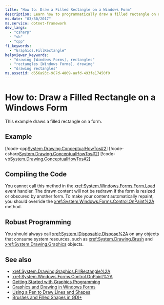 ```yaml
---
title: "How to: Draw a Filled Rectangle on a Windows Form"
description: Learn how to programmatically draw a filled rectangle on a Windows Form. Also learn about compiling your code. 
ms.date: "03/30/2017"
ms.service: dotnet-framework
dev_langs: 
  - "csharp"
  - "vb"
  - "cpp"
f1_keywords: 
  - "Graphics.FillRectangle"
helpviewer_keywords: 
  - "drawing [Windows Forms], rectangles"
  - "rectangles [Windows Forms], drawing"
  - "drawing rectangles"
ms.assetid: d656a93c-987d-4809-aafd-493fe17450f0
---
```

# How to: Draw a Filled Rectangle on a Windows Form

This example draws a filled rectangle on a form.  
  
## Example  

[!code-cpp[System.Drawing.ConceptualHowTos#2](~/samples/snippets/cpp/VS_Snippets_Winforms/System.Drawing.ConceptualHowTos/cpp/form1.cpp#2)]
[!code-csharp[System.Drawing.ConceptualHowTos#2](~/samples/snippets/csharp/VS_Snippets_Winforms/System.Drawing.ConceptualHowTos/CS/form1.cs#2)]
[!code-vb[System.Drawing.ConceptualHowTos#2](~/samples/snippets/visualbasic/VS_Snippets_Winforms/System.Drawing.ConceptualHowTos/VB/form1.vb#2)]  
  
## Compiling the Code  

You cannot call this method in the <xref:System.Windows.Forms.Form.Load> event handler. The drawn content will not be redrawn if the form is resized or obscured by another form. To make your content automatically repaint, you should override the <xref:System.Windows.Forms.Control.OnPaint%2A> method.  
  
## Robust Programming  

You should always call <xref:System.IDisposable.Dispose%2A> on any objects that consume system resources, such as <xref:System.Drawing.Brush> and <xref:System.Drawing.Graphics> objects.  
  
## See also

- <xref:System.Drawing.Graphics.FillRectangle%2A>
- <xref:System.Windows.Forms.Control.OnPaint%2A>
- [Getting Started with Graphics Programming](getting-started-with-graphics-programming.md)
- [Graphics and Drawing in Windows Forms](graphics-and-drawing-in-windows-forms.md)
- [Using a Pen to Draw Lines and Shapes](using-a-pen-to-draw-lines-and-shapes.md)
- [Brushes and Filled Shapes in GDI+](brushes-and-filled-shapes-in-gdi.md)
